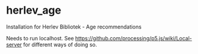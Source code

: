 # herlev_age
 Installation for Herlev Bibliotek - Age recommendations

Needs to run localhost. See https://github.com/processing/p5.js/wiki/Local-server for different ways of doing so.